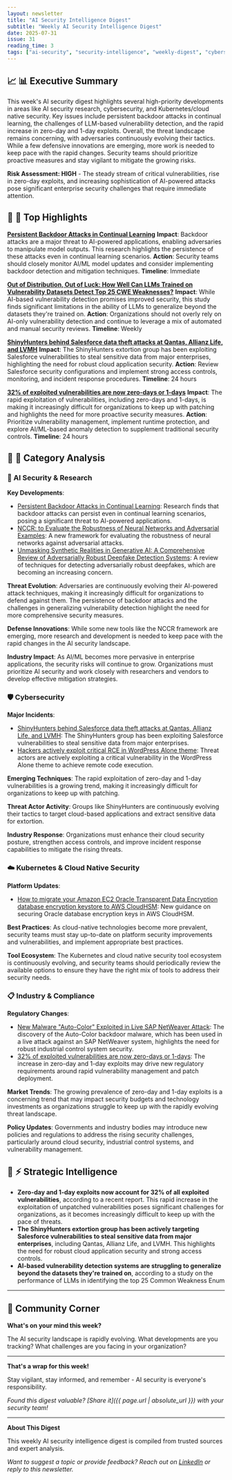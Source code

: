 ```yaml
---
layout: newsletter
title: "AI Security Intelligence Digest"
subtitle: "Weekly AI Security Intelligence Digest"
date: 2025-07-31
issue: 31
reading_time: 3
tags: ["ai-security", "security-intelligence", "weekly-digest", "cybersecurity"]
---
```


## 📈 📊 Executive Summary

This week's AI security digest highlights several high-priority developments in areas like AI security research, cybersecurity, and Kubernetes/cloud native security. Key issues include persistent backdoor attacks in continual learning, the challenges of LLM-based vulnerability detection, and the rapid increase in zero-day and 1-day exploits. Overall, the threat landscape remains concerning, with adversaries continuously evolving their tactics. While a few defensive innovations are emerging, more work is needed to keep pace with the rapid changes. Security teams should prioritize proactive measures and stay vigilant to mitigate the growing risks.

**Risk Assessment: HIGH** - The steady stream of critical vulnerabilities, rise in zero-day exploits, and increasing sophistication of AI-powered attacks pose significant enterprise security challenges that require immediate attention.

## 📰 🎯 Top Highlights

**[Persistent Backdoor Attacks in Continual Learning](https://arxiv.org/abs/2409.13864)**
**Impact**: Backdoor attacks are a major threat to AI-powered applications, enabling adversaries to manipulate model outputs. This research highlights the persistence of these attacks even in continual learning scenarios.
**Action**: Security teams should closely monitor AI/ML model updates and consider implementing backdoor detection and mitigation techniques.
**Timeline**: Immediate

**[Out of Distribution, Out of Luck: How Well Can LLMs Trained on Vulnerability Datasets Detect Top 25 CWE Weaknesses?](https://arxiv.org/abs/2507.21817)**
**Impact**: While AI-based vulnerability detection promises improved security, this study finds significant limitations in the ability of LLMs to generalize beyond the datasets they're trained on.
**Action**: Organizations should not overly rely on AI-only vulnerability detection and continue to leverage a mix of automated and manual security reviews.
**Timeline**: Weekly

**[ShinyHunters behind Salesforce data theft attacks at Qantas, Allianz Life, and LVMH](https://www.bleepingcomputer.com/news/security/shinyhunters-behind-salesforce-data-theft-attacks-at-qantas-allianz-life-and-lvmh/)**
**Impact**: The ShinyHunters extortion group has been exploiting Salesforce vulnerabilities to steal sensitive data from major enterprises, highlighting the need for robust cloud application security.
**Action**: Review Salesforce security configurations and implement strong access controls, monitoring, and incident response procedures.
**Timeline**: 24 hours

**[32% of exploited vulnerabilities are now zero-days or 1-days](https://www.csoonline.com/article/4031603/32-of-exploited-vulnerabilities-are-now-zero-days-or-1-days.html)**
**Impact**: The rapid exploitation of vulnerabilities, including zero-days and 1-days, is making it increasingly difficult for organizations to keep up with patching and highlights the need for more proactive security measures.
**Action**: Prioritize vulnerability management, implement runtime protection, and explore AI/ML-based anomaly detection to supplement traditional security controls.
**Timeline**: 24 hours

## 📰 📂 Category Analysis

### 🤖 AI Security & Research
**Key Developments**:
- [Persistent Backdoor Attacks in Continual Learning](https://arxiv.org/abs/2409.13864): Research finds that backdoor attacks can persist even in continual learning scenarios, posing a significant threat to AI-powered applications.
- [NCCR: to Evaluate the Robustness of Neural Networks and Adversarial Examples](https://arxiv.org/abs/2507.21483): A new framework for evaluating the robustness of neural networks against adversarial attacks.
- [Unmasking Synthetic Realities in Generative AI: A Comprehensive Review of Adversarially Robust Deepfake Detection Systems](https://arxiv.org/abs/2507.21157): A review of techniques for detecting adversarially robust deepfakes, which are becoming an increasing concern.

**Threat Evolution**: Adversaries are continuously evolving their AI-powered attack techniques, making it increasingly difficult for organizations to defend against them. The persistence of backdoor attacks and the challenges in generalizing vulnerability detection highlight the need for more comprehensive security measures.

**Defense Innovations**: While some new tools like the NCCR framework are emerging, more research and development is needed to keep pace with the rapid changes in the AI security landscape.

**Industry Impact**: As AI/ML becomes more pervasive in enterprise applications, the security risks will continue to grow. Organizations must prioritize AI security and work closely with researchers and vendors to develop effective mitigation strategies.

### 🛡️ Cybersecurity
**Major Incidents**:
- [ShinyHunters behind Salesforce data theft attacks at Qantas, Allianz Life, and LVMH](https://www.bleepingcomputer.com/news/security/shinyhunters-behind-salesforce-data-theft-attacks-at-qantas-allianz-life-and-lvmh/): The ShinyHunters group has been exploiting Salesforce vulnerabilities to steal sensitive data from major enterprises.
- [Hackers actively exploit critical RCE in WordPress Alone theme](https://www.bleepingcomputer.com/news/security/hackers-actively-exploit-critical-rce-in-wordpress-alone-theme/): Threat actors are actively exploiting a critical vulnerability in the WordPress Alone theme to achieve remote code execution.

**Emerging Techniques**: The rapid exploitation of zero-day and 1-day vulnerabilities is a growing trend, making it increasingly difficult for organizations to keep up with patching.

**Threat Actor Activity**: Groups like ShinyHunters are continuously evolving their tactics to target cloud-based applications and extract sensitive data for extortion.

**Industry Response**: Organizations must enhance their cloud security posture, strengthen access controls, and improve incident response capabilities to mitigate the rising threats.

### ☁️ Kubernetes & Cloud Native Security
**Platform Updates**:
- [How to migrate your Amazon EC2 Oracle Transparent Data Encryption database encryption keystore to AWS CloudHSM](https://aws.amazon.com/blogs/security/how-to-migrate-your-ec2-oracle-transparent-data-encryption-tde-database-encryption-wallet-to-cloudhsm/): New guidance on securing Oracle database encryption keys in AWS CloudHSM.

**Best Practices**: As cloud-native technologies become more prevalent, security teams must stay up-to-date on platform security improvements and vulnerabilities, and implement appropriate best practices.

**Tool Ecosystem**: The Kubernetes and cloud native security tool ecosystem is continuously evolving, and security teams should periodically review the available options to ensure they have the right mix of tools to address their security needs.

### 📋 Industry & Compliance
**Regulatory Changes**:
- [New Malware "Auto-Color" Exploited in Live SAP NetWeaver Attack](https://informationsecuritybuzz.com/new-malware-auto-color-exploited-in-live-sap-netweaver-attack/): The discovery of the Auto-Color backdoor malware, which has been used in a live attack against an SAP NetWeaver system, highlights the need for robust industrial control system security.
- [32% of exploited vulnerabilities are now zero-days or 1-days](https://www.csoonline.com/article/4031603/32-of-exploited-vulnerabilities-are-now-zero-days-or-1-days.html): The increase in zero-day and 1-day exploits may drive new regulatory requirements around rapid vulnerability management and patch deployment.

**Market Trends**: The growing prevalence of zero-day and 1-day exploits is a concerning trend that may impact security budgets and technology investments as organizations struggle to keep up with the rapidly evolving threat landscape.

**Policy Updates**: Governments and industry bodies may introduce new policies and regulations to address the rising security challenges, particularly around cloud security, industrial control systems, and vulnerability management.

## 🧠 ⚡ Strategic Intelligence

- **Zero-day and 1-day exploits now account for 32% of all exploited vulnerabilities**, according to a recent report. This rapid increase in the exploitation of unpatched vulnerabilities poses significant challenges for organizations, as it becomes increasingly difficult to keep up with the pace of threats.
- **The ShinyHunters extortion group has been actively targeting Salesforce vulnerabilities to steal sensitive data from major enterprises**, including Qantas, Allianz Life, and LVMH. This highlights the need for robust cloud application security and strong access controls.
- **AI-based vulnerability detection systems are struggling to generalize beyond the datasets they're trained on**, according to a study on the performance of LLMs in identifying the top 25 Common Weakness Enum

---

## 💬 Community Corner

**What's on your mind this week?** 

The AI security landscape is rapidly evolving. What developments are you tracking? What challenges are you facing in your organization?

---

**That's a wrap for this week!**

Stay vigilant, stay informed, and remember - AI security is everyone's responsibility.

*Found this digest valuable? [Share it]({{ page.url | absolute_url }}) with your security team!*

---

**About This Digest**

This weekly AI security intelligence digest is compiled from trusted sources and expert analysis. 

*Want to suggest a topic or provide feedback? Reach out on [LinkedIn](https://linkedin.com/in/aminraji) or reply to this newsletter.*